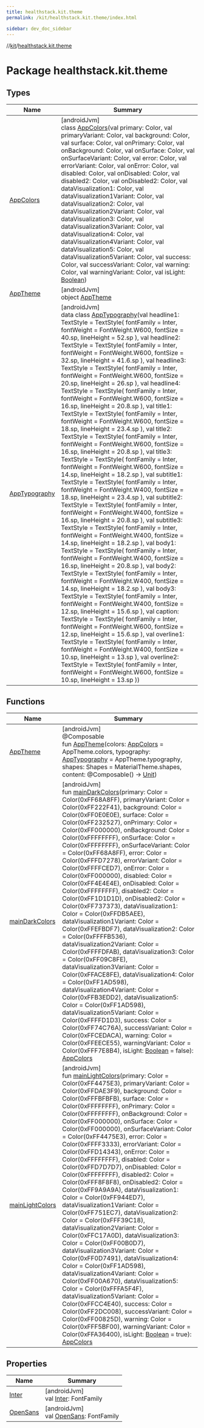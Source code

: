 ```yaml
---
title: healthstack.kit.theme
permalink: /kit/healthstack.kit.theme/index.html

sidebar: dev_doc_sidebar
---
```

//[kit](../../kit.html)/[healthstack.kit.theme](index.html)



# Package healthstack.kit.theme



## Types


| Name | Summary |
|---|---|
| [AppColors](-app-colors/index.html) | [androidJvm]<br>class [AppColors](-app-colors/index.html)(val primary: Color, val primaryVariant: Color, val background: Color, val surface: Color, val onPrimary: Color, val onBackground: Color, val onSurface: Color, val onSurfaceVariant: Color, val error: Color, val errorVariant: Color, val onError: Color, val disabled: Color, val onDisabled: Color, val disabled2: Color, val onDisabled2: Color, val dataVisualization1: Color, val dataVisualization1Variant: Color, val dataVisualization2: Color, val dataVisualization2Variant: Color, val dataVisualization3: Color, val dataVisualization3Variant: Color, val dataVisualization4: Color, val dataVisualization4Variant: Color, val dataVisualization5: Color, val dataVisualization5Variant: Color, val success: Color, val successVariant: Color, val warning: Color, val warningVariant: Color, val isLight: [Boolean](https://kotlinlang.org/api/latest/jvm/stdlib/kotlin/-boolean/index.html)) |
| [AppTheme](-app-theme/index.html) | [androidJvm]<br>object [AppTheme](-app-theme/index.html) |
| [AppTypography](-app-typography/index.html) | [androidJvm]<br>data class [AppTypography](-app-typography/index.html)(val headline1: TextStyle = TextStyle(         fontFamily = Inter,         fontWeight = FontWeight.W600,         fontSize = 40.sp,         lineHeight = 52.sp     ), val headline2: TextStyle = TextStyle(         fontFamily = Inter,         fontWeight = FontWeight.W600,         fontSize = 32.sp,         lineHeight = 41.6.sp     ), val headline3: TextStyle = TextStyle(         fontFamily = Inter,         fontWeight = FontWeight.W600,         fontSize = 20.sp,         lineHeight = 26.sp     ), val headline4: TextStyle = TextStyle(         fontFamily = Inter,         fontWeight = FontWeight.W600,         fontSize = 16.sp,         lineHeight = 20.8.sp     ), val title1: TextStyle = TextStyle(         fontFamily = Inter,         fontWeight = FontWeight.W600,         fontSize = 18.sp,         lineHeight = 23.4.sp     ), val title2: TextStyle = TextStyle(         fontFamily = Inter,         fontWeight = FontWeight.W600,         fontSize = 16.sp,         lineHeight = 20.8.sp     ), val title3: TextStyle = TextStyle(         fontFamily = Inter,         fontWeight = FontWeight.W600,         fontSize = 14.sp,         lineHeight = 18.2.sp     ), val subtitle1: TextStyle = TextStyle(         fontFamily = Inter,         fontWeight = FontWeight.W400,         fontSize = 18.sp,         lineHeight = 23.4.sp     ), val subtitle2: TextStyle = TextStyle(         fontFamily = Inter,         fontWeight = FontWeight.W400,         fontSize = 16.sp,         lineHeight = 20.8.sp     ), val subtitle3: TextStyle = TextStyle(         fontFamily = Inter,         fontWeight = FontWeight.W400,         fontSize = 14.sp,         lineHeight = 18.2.sp     ), val body1: TextStyle = TextStyle(         fontFamily = Inter,         fontWeight = FontWeight.W400,         fontSize = 16.sp,         lineHeight = 20.8.sp     ), val body2: TextStyle = TextStyle(         fontFamily = Inter,         fontWeight = FontWeight.W400,         fontSize = 14.sp,         lineHeight = 18.2.sp     ), val body3: TextStyle = TextStyle(         fontFamily = Inter,         fontWeight = FontWeight.W400,         fontSize = 12.sp,         lineHeight = 15.6.sp     ), val caption: TextStyle = TextStyle(         fontFamily = Inter,         fontWeight = FontWeight.W600,         fontSize = 12.sp,         lineHeight = 15.6.sp     ), val overline1: TextStyle = TextStyle(         fontFamily = Inter,         fontWeight = FontWeight.W400,         fontSize = 10.sp,         lineHeight = 13.sp     ), val overline2: TextStyle = TextStyle(         fontFamily = Inter,         fontWeight = FontWeight.W600,         fontSize = 10.sp,         lineHeight = 13.sp     )) |


## Functions


| Name | Summary |
|---|---|
| [AppTheme](-app-theme.html) | [androidJvm]<br>@Composable<br>fun [AppTheme](-app-theme.html)(colors: [AppColors](-app-colors/index.html) = AppTheme.colors, typography: [AppTypography](-app-typography/index.html) = AppTheme.typography, shapes: Shapes = MaterialTheme.shapes, content: @Composable() -&gt; [Unit](https://kotlinlang.org/api/latest/jvm/stdlib/kotlin/-unit/index.html)) |
| [mainDarkColors](main-dark-colors.html) | [androidJvm]<br>fun [mainDarkColors](main-dark-colors.html)(primary: Color = Color(0xFF68A8FF), primaryVariant: Color = Color(0xFF222F41), background: Color = Color(0xFF0E0E0E), surface: Color = Color(0xFF232527), onPrimary: Color = Color(0xFF000000), onBackground: Color = Color(0xFFFFFFFF), onSurface: Color = Color(0xFFFFFFFF), onSurfaceVariant: Color = Color(0xFF68A8FF), error: Color = Color(0xFFFD7278), errorVariant: Color = Color(0xFFFFCED7), onError: Color = Color(0xFF000000), disabled: Color = Color(0xFF4E4E4E), onDisabled: Color = Color(0xFFFFFFFF), disabled2: Color = Color(0xFF1D1D1D), onDisabled2: Color = Color(0xFF737373), dataVisualization1: Color = Color(0xFFDB5AEE), dataVisualization1Variant: Color = Color(0xFFEFBDF7), dataVisualization2: Color = Color(0xFFFFB536), dataVisualization2Variant: Color = Color(0xFFFFDFAB), dataVisualization3: Color = Color(0xFF09C8FE), dataVisualization3Variant: Color = Color(0xFFACE8FE), dataVisualization4: Color = Color(0xFF1AD598), dataVisualization4Variant: Color = Color(0xFFB3EDD2), dataVisualization5: Color = Color(0xFF1AD598), dataVisualization5Variant: Color = Color(0xFFFFD1D3), success: Color = Color(0xFF74C76A), successVariant: Color = Color(0xFFCEDACA), warning: Color = Color(0xFFEECE55), warningVariant: Color = Color(0xFFF7E8B4), isLight: [Boolean](https://kotlinlang.org/api/latest/jvm/stdlib/kotlin/-boolean/index.html) = false): [AppColors](-app-colors/index.html) |
| [mainLightColors](main-light-colors.html) | [androidJvm]<br>fun [mainLightColors](main-light-colors.html)(primary: Color = Color(0xFF4475E3), primaryVariant: Color = Color(0xFFDAE3F9), background: Color = Color(0xFFFBFBFB), surface: Color = Color(0xFFFFFFFF), onPrimary: Color = Color(0xFFFFFFFF), onBackground: Color = Color(0xFF000000), onSurface: Color = Color(0xFF000000), onSurfaceVariant: Color = Color(0xFF4475E3), error: Color = Color(0xFFFF3333), errorVariant: Color = Color(0xFFD14343), onError: Color = Color(0xFFFFFFFF), disabled: Color = Color(0xFFD7D7D7), onDisabled: Color = Color(0xFFFFFFFF), disabled2: Color = Color(0xFFF8F8F8), onDisabled2: Color = Color(0xFF9A9A9A), dataVisualization1: Color = Color(0xFF944ED7), dataVisualization1Variant: Color = Color(0xFF751EC7), dataVisualization2: Color = Color(0xFFF39C18), dataVisualization2Variant: Color = Color(0xFFC17A0D), dataVisualization3: Color = Color(0xFF00B0D7), dataVisualization3Variant: Color = Color(0xFF0D7491), dataVisualization4: Color = Color(0xFF1AD598), dataVisualization4Variant: Color = Color(0xFF00A670), dataVisualization5: Color = Color(0xFFFA5F4F), dataVisualization5Variant: Color = Color(0xFFCC4E40), success: Color = Color(0xFF2DC008), successVariant: Color = Color(0xFF00825D), warning: Color = Color(0xFFF5BF00), warningVariant: Color = Color(0xFFA36400), isLight: [Boolean](https://kotlinlang.org/api/latest/jvm/stdlib/kotlin/-boolean/index.html) = true): [AppColors](-app-colors/index.html) |


## Properties


| Name | Summary |
|---|---|
| [Inter](-inter.html) | [androidJvm]<br>val [Inter](-inter.html): FontFamily |
| [OpenSans](-open-sans.html) | [androidJvm]<br>val [OpenSans](-open-sans.html): FontFamily |

